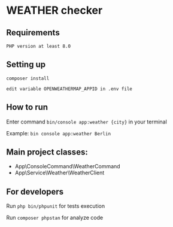 WEATHER checker
===============================

Requirements
----------------------------
```text
PHP version at least 8.0 
```

Setting up
----------------------------

```text
composer install

edit variable OPENWEATHERMAP_APPID in .env file 
```

How to run
----------------------------------

Enter command `bin/console app:weather {city}` in your terminal

Example: `bin console app:weather Berlin`

Main project classes:
----------------------------
- App\ConsoleCommand\WeatherCommand
- App\Service\Weather\WeatherClient

For developers
----------------------------------

Run `php bin/phpunit` for tests execution

Run `composer phpstan` for analyze code